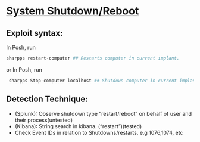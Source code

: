 # [System Shutdown/Reboot](https://attack.mitre.org/techniques/T1529/)

## Exploit syntax:
 In Posh, run 
 ```sh
 sharpps restart-computer ## Restarts computer in current implant.
```
or In Posh, run
```sh
 sharpps Stop-computer localhost ## Shutdown computer in current implant. 
 ```
## Detection Technique:
* (Splunk): Observe shutdown type “restart/reboot” on behalf of user and their process(untested)
* (Kibana): String search in kibana. (“restart”)(tested)
* Check Event IDs in relation to Shutdowns/restarts. e.g 1076,1074, etc